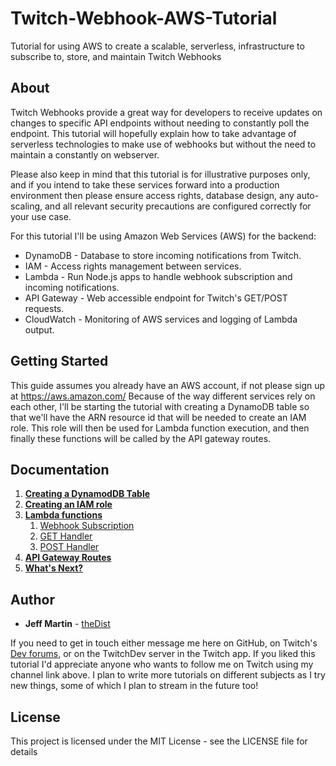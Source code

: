 # Twitch-Webhook-AWS-Tutorial
Tutorial for using AWS to create a scalable, serverless, infrastructure to subscribe to, store, and maintain Twitch Webhooks


## About
Twitch Webhooks provide a great way for developers to receive updates on changes to specific API endpoints without needing to constantly poll the endpoint. This tutorial will hopefully explain how to take advantage of serverless technologies to make use of webhooks but without the need to maintain a constantly on webserver.

Please also keep in mind that this tutorial is for illustrative purposes only, and if you intend to take these services forward into a production environment then please ensure access rights, database design, any auto-scaling, and all relevant security precautions are configured correctly for your use case.

For this tutorial I'll be using Amazon Web Services (AWS) for the backend:
* DynamoDB - Database to store incoming notifications from Twitch.
* IAM - Access rights management between services.
* Lambda - Run Node.js apps to handle webhook subscription and incoming notifications.
* API Gateway - Web accessible endpoint for Twitch's GET/POST requests.
* CloudWatch - Monitoring of AWS services and logging of Lambda output.


## Getting Started
This guide assumes you already have an AWS account, if not please sign up at https://aws.amazon.com/ Because of the way different services rely on each other, I'll be starting the tutorial with creating a DynamoDB table so that we'll have the ARN resource id that will be needed to create an IAM role. This role will then be used for Lambda function execution, and then finally these functions will be called by the API gateway routes.


## Documentation
1. [**Creating a DynamodDB Table**](/docs/DynamoDB.md)
1. [**Creating an IAM role**](/docs/IAM.md)
1. [**Lambda functions**](/docs/Lambda.md)
   1. [Webhook Subscription](/docs/Lambda_Subscription.md)
   1. [GET Handler](/docs/Lambda_GET.md)
   1. [POST Handler](/docs/Lambda_POST.md)
1. [**API Gateway Routes**](/docs/API_Gateway.md)
1. [**What's Next?**](/docs/Whats_Next.md)


## Author
* **Jeff Martin** - [theDist](https://twitch.tv/thedist)

If you need to get in touch either message me here on GitHub, on Twitch's [Dev forums](https://discuss.dev.twitch.tv), or on the TwitchDev server in the Twitch app. If you liked this tutorial I'd appreciate anyone who wants to follow me on Twitch using my channel link above. I plan to write more tutorials on different subjects as I try new things, some of which I plan to stream in the future too!


## License

This project is licensed under the MIT License - see the LICENSE file for details
